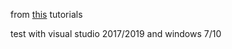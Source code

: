 from [this](https://docs.huihoo.com/windows/windows-api-tutorials/splitter.html) tutorials

test with visual studio 2017/2019 and windows 7/10